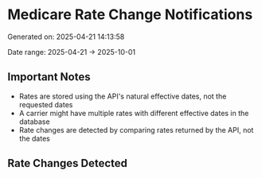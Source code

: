 # Medicare Rate Change Notifications

Generated on: 2025-04-21 14:13:58

Date range: 2025-04-21 → 2025-10-01

## Important Notes

* Rates are stored using the API's natural effective dates, not the requested dates
* A carrier might have multiple rates with different effective dates in the database
* Rate changes are detected by comparing rates returned by the API, not the dates

## Rate Changes Detected

